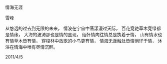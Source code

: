 情海无涯

雪峰


从悠远的过去到无限的未来，
情波在宇宙中荡漾漫过天际，
百花竞艳草木竞绿都是情缘，
大海的波涛那也是情的显现，
缅怀情向往情总是执着于情，
山有情水也有情草木皆有情，
穿梭林中放歌的小鸟更有情，
情海无涯触处皆情徜徉于情，
沐浴在情海中唯有尽情沉醉。

2011/4/5



